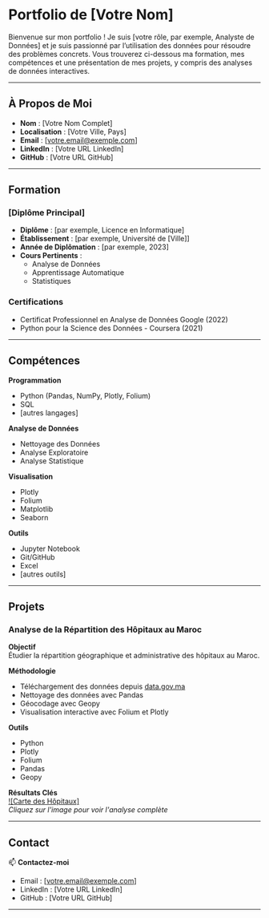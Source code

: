 
# Portfolio de [Votre Nom]

Bienvenue sur mon portfolio ! Je suis [votre rôle, par exemple, Analyste de Données] et je suis passionné par l’utilisation des données pour résoudre des problèmes concrets. Vous trouverez ci-dessous ma formation, mes compétences et une présentation de mes projets, y compris des analyses de données interactives.

---

## À Propos de Moi

- **Nom** : [Votre Nom Complet]
- **Localisation** : [Votre Ville, Pays]
- **Email** : [votre.email@exemple.com]
- **LinkedIn** : [Votre URL LinkedIn]
- **GitHub** : [Votre URL GitHub]

---

## Formation

### [Diplôme Principal]
- **Diplôme** : [par exemple, Licence en Informatique]  
- **Établissement** : [par exemple, Université de [Ville]]  
- **Année de Diplômation** : [par exemple, 2023]  
- **Cours Pertinents** :  
  - Analyse de Données  
  - Apprentissage Automatique  
  - Statistiques

### Certifications
- Certificat Professionnel en Analyse de Données Google (2022)
- Python pour la Science des Données - Coursera (2021)

---

## Compétences

**Programmation**  
- Python (Pandas, NumPy, Plotly, Folium)
- SQL
- [autres langages]

**Analyse de Données**  
- Nettoyage des Données
- Analyse Exploratoire
- Analyse Statistique

**Visualisation**  
- Plotly
- Folium
- Matplotlib
- Seaborn

**Outils**  
- Jupyter Notebook
- Git/GitHub
- Excel
- [autres outils]

---

## Projets

### Analyse de la Répartition des Hôpitaux au Maroc

**Objectif**  
Étudier la répartition géographique et administrative des hôpitaux au Maroc.

**Méthodologie**  
- Téléchargement des données depuis [data.gov.ma](https://data.gov.ma)
- Nettoyage des données avec Pandas
- Géocodage avec Geopy
- Visualisation interactive avec Folium et Plotly

**Outils**  
- Python
- Plotly
- Folium
- Pandas
- Geopy

**Résultats Clés**  
[![Carte des Hôpitaux]](hospital_analysis(5).html)  
*Cliquez sur l'image pour voir l'analyse complète*

---

## Contact

📫 **Contactez-moi**  
- Email : [votre.email@exemple.com]
- LinkedIn : [Votre URL LinkedIn]
- GitHub : [Votre URL GitHub]

---

